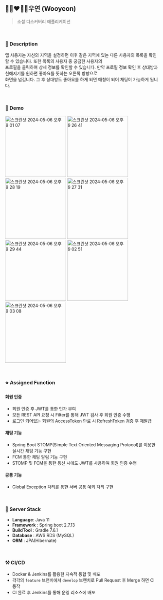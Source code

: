 
## 👩🏻‍❤️‍👨🏻우연 (Wooyeon) 
> 소셜 디스커버리 애플리케이션

</br>

### 📖 Description
앱 사용자는 자신의 지역을 설정하면 이후 같은 지역에 있는 다른 사용자의 목록을 확인할 수 있습니다. 또한 목록의 사용자 중 궁금한 사용자의 </br>
프로필을 클릭하여 상세 정보를 확인할 수 있습니다. 만약 프로필 정보 확인 후 상대방과 친해지기를 원하면 좋아요를 뜻하는 오른쪽 방향으로</br>
화면을 넘깁니다. 그 후 상대방도 좋아요를 하게 되면 매칭이 되어 채팅이 가능하게 됩니다.

</br>

### :baby_chick: Demo
<p float="left">
    <img width="200" alt="스크린샷 2024-05-06 오후 9 01 07" src="https://github.com/tenta3802/wooyeon/assets/84509774/6f4570e2-79cb-4d1b-8884-bab462f7dd2c">
    <img width="200" alt="스크린샷 2024-05-06 오후 9 26 41" src="https://github.com/tenta3802/wooyeon/assets/84509774/e044c824-53fb-4251-9f61-0f6e8340fe45">
    <img width="200" alt="스크린샷 2024-05-06 오후 9 28 19" src="https://github.com/tenta3802/wooyeon/assets/84509774/1a643fa7-4dcf-41e9-a636-b0de727dcdee">
    <img width="200" alt="스크린샷 2024-05-06 오후 9 27 31" src="https://github.com/tenta3802/wooyeon/assets/84509774/acb0a8f8-3d3e-4b9a-8ead-0be183c1ddde">
    <img width="200" alt="스크린샷 2024-05-06 오후 9 29 44" src="https://github.com/tenta3802/wooyeon/assets/84509774/fb4666e7-830f-4540-85b6-be646a35f7e8">
    <img width="200" alt="스크린샷 2024-05-06 오후 9 02 51" src="https://github.com/tenta3802/wooyeon/assets/84509774/58c7441d-710b-4eaa-b0d3-1efa3386f07f">
    <img width="200" alt="스크린샷 2024-05-06 오후 9 03 08" src="https://github.com/tenta3802/wooyeon/assets/84509774/991e7481-3034-4957-ade3-a27ed0f6ae90">
</p>

</br>

### ⭐ Assigned Function
#### 회원 인증 
- 회원 인증 후 JWT를 통한 인가 부여
- 모든 REST API 요청 시 Filter를 통해 JWT 검사 후 회원 인증 수행
- 로그인 되어있는 회원의 AccessToken 만료 시 RefreshToken 검증 후 재발급
#### 채팅 기능
- Spring Boot STOMP(Simple Text Oriented Messaging Protocol)를
  이용한 실시간 채팅 기능 구현
- FCM 통한 채팅 알림 기능 구현
- STOMP 및 FCM을 통한 통신 시에도 JWT를 사용하여 회원 인증 수행
#### 공통 기능
- Global Exception 처리를 통한 서버 공통 예외 처리 구현 

</br>

### 🔧 Server Stack
- **Language**: Java 11
- **Framework** : Spring boot 2.7.13
- **BuildTool** : Gradle 7.6.1
- **Database** : AWS RDS (MySQL)
- **ORM** : JPA(Hibernate)

</br>

### ⚒ CI/CD
-  Docker & Jenkins를 활용한 지속적 통합 및 배포
-  각각의 `feature` 브랜치에서 `develop` 브랜치로 Pull Request 후 Merge 하면 CI 동작
-  CI 완료 후 Jenkins를 통해 운영 리소스에 배포
